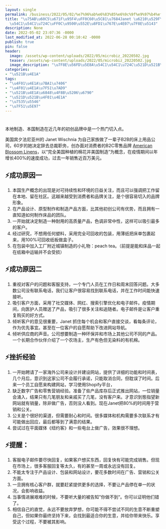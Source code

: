 ```yaml
---
layout: single
permalink: /business/2022/05/02/%e7%96%ab%e6%83%85%e6%9c%9f%e9%97%b4%ef%bc%8c60%e5%b2%81%e7%9a%84janet-%e6%88%90%e5%8a%9f%e5%88%9b%e5%ba%8a%e5%93%81%e5%93%81%e7%89%8c%ef%bc%8c%e9%94%80%e5%94%ae%e8%bf%91%e7%99%be%e4%b8%87%e7%be%8e/
title: "\u75AB\u60C5\u671F\u95F4\uFF0C60\u5C81\u7684Janet \u6210\u529F\u521B\u5E8A\
  \u54C1\u54C1\u724C\uFF0C\u9500\u552E\u8FD1\u767E\u4E07\u7F8E\u5143"
description: None
date: 2022-05-02 23:07:36 -0000
last_modified_at: 2022-06-28 00:10:42 -0000
publish: true
pin: false
header:
  image: /assets/wp-content/uploads/2022/05/microbiz_20220502.jpg
  teaser: /assets/wp-content/uploads/2022/05/microbiz_20220502.jpg
  image_description: "\u7F8E\u56FD\u5E8A\u54C1\u54C1\u724C\u521D\u521B\u6210\u529F\u6848\u4F8B"
categories:
- "\u521B\u4E1A"
tags:
- "\u4F01\u4E1A\u7BA1\u7406"
- "\u4F01\u4E1A\u7F51\u7AD9"
- "\u521B\u4E1A\u6848\u4F8B\u5206\u6790"
- "\u521D\u521B\u4F01\u4E1A"
- "\u7535\u5546"
- "\u7F51\u5E97"
---
```

#

本地制造、本国制造在近几年的初创品牌中是一个热门切入点。

美国宾夕法尼亚州的 Janet Wischnia 为自己家族做了一辈子B2B的床上用品公司，60岁的她决定辞去总裁职务，创办面对消费者的B2C零售品牌 [American Blossom Linens](https://americanblossomlinens.com)，以“完全美国种植的棉花并美国制造”为概念，在疫情期间以年增长400%的速度成功，过去一年销售近百万美元。

## ⚡**成功原因一**

  1. 本国生产概念的出现是对可持续性和环境的日益关注，而且可以强调把工作留在本地、留在社区。这越来越受到消费者和品牌关注，是个很容易切入的品牌形象。
  2. 在产品设计、原型制作和制造产品方面，比其他初创公司有优势，而且拥有一直知道如何制作床品的团队。
  3. 一开始就决定制造一种耐用的高质量产品，色调非常中性，这样可以吸引最多的客户。
  4. 经过研究，不想用任何塑料，采用完全可回收的包装，用薄纸把床单包裹起来，用100%可回收纸板做盒子。
  5. 在包装中加入工厂附近城镇制造的小礼物：peach tea。（前提是能和床品一起在纸箱中运输并不会受损）

## ⚡**成功原因二**

  1. 重视对客户的问题和客服支持，一个专门人员在工作日和周末回答问题。大多数公司没有联系电话，我们让客户很容易找到联系电话，并在工作时间能快速接听。
  2. 吸引客户方面，采用了社交媒体、网红、搜索引擎优化和电子邮件。疫情期间，向医护人员赠送了产品，吸引了很多关注和追随者。电子邮件是让客户重复购买的好方式。
  3. 倾听客户的意见很重要，Janet 抓住每个机会和客户直接交谈，看每条评论，作为优先事宜。甚至在一位客户的自愿帮助下改进网站导航。
  4. 倾听供应商的声音。公司想要制造一种环保并和市场上其他公司不同的产品。一个长期合作伙伴介绍了一个农场主，生产有色但无染料的有机棉。

## ⚡挫折经验

  1. 一开始聘请了一家海外公司来设计并建设网站，提供了详细的功能和时间表，几个月后，意识到这家公司不会履行承诺，只能取消合同，但耽误了时间。后来一个员工自愿来构建网站，学习使用Shopify平台，
  2. 缺乏数字广告和零售营销经验。准备了些产品库存后正式推出网站，一位销量会涌入，结果只有几笔朋友和亲戚买了几笔，没有客户来。才意识到態指望新网站就有销量，除非做广告，否则没人看到。现在Janet把80%的时间用于营销和公关。
  3. 公关是个很好的渠道，但需要耐心和时间。很多媒体和机构需要多次联系才有可能做出回应，最后都等到了满意的结果。
  4. 尝试过在平面媒体《纽约客》和一些电台上做广告，效果很不理想。

## ⚡提醒：

  1. 客服电子邮件要尽快回复，如果客户想买东西，回复快有可能完成销售。但现在市场上，很多客服回复等太久，有的甚至一周或永远没有回复。
  2. 不能太专注于产品设计、包装和网站设计，要花多数时间在广告、营销和公关方面。
  3. 一旦拥有核心客户群，就要赶紧提供更多的选择，不要让产品停在单一的状况，会影响收益。
  4. 当事情进展艰难的时候，不要听大量的被告知”你做不到“。你可以证明他们错了。
  5. 相信自己的直觉，永远不要放弃梦想，你可能不得不尝试不同的生意不断重塑自己，但如果你最终坚持下来，会找到最适合你的生意，并给你带来快乐。享受这个过程，不要被其影响。
